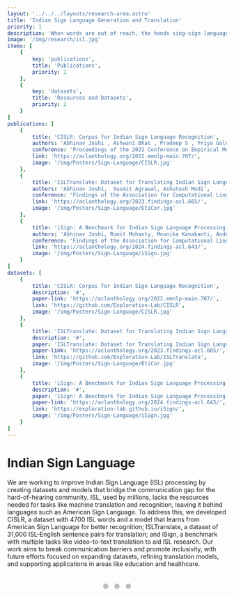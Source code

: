 ```yaml
---
layout: '../../../layouts/research-area.astro'
title: 'Indian Sign Language Generation and Translation'
priority: 1
description: 'When words are out of reach, the hands sing—sign language is the art of giving silence its voice.'
image: '/img/research/isl.jpg'
items: [
    {
        key: 'publications',
        title: 'Publications',
        priority: 1
    },
    {
        key: 'datasets',
        title: 'Resources and Datasets',
        priority: 2
    }
]
publications: [
    {
        title: 'CISLR: Corpus for Indian Sign Language Recognition',
        authors: 'Abhinav Joshi , Ashwani Bhat , Pradeep S , Priya Gole , Shreyansh Agarwal , Shashwat Gupta , Ashutosh Modi',
        conference: 'Proceedings of the 2022 Conference on Empirical Methods in Natural Language Processing',
        link: 'https://aclanthology.org/2022.emnlp-main.707/',
        image: '/img/Posters/Sign-Language/CISLR.jpg'
    },
    {
        title: 'ISLTranslate: Dataset for Translating Indian Sign Language',
        authors: 'Abhinav Joshi,  Susmit Agrawal, Ashutosh Modi',
        conference: 'Findings of the Association for Computational Linguistics: ACL 2023',
        link: 'https://aclanthology.org/2023.findings-acl.665/',
        image: '/img/Posters/Sign-Language/EtiCor.jpg'
    },
    {
        title: 'iSign: A Benchmark for Indian Sign Language Processing',
        authors: 'Abhinav Joshi, Romit Mohanty, Mounika Kanakanti, Andesha Mangla, Sudeep Choudhary, Monali Barbate ,Ashutosh Modi',
        conference: 'Findings of the Association for Computational Linguistics: ACL 2024',
        link: 'https://aclanthology.org/2024.findings-acl.643/',
        image: '/img/Posters/Sign-Language/iSign.jpg'
    }
]
datasets: [
    {
        title: 'CISLR: Corpus for Indian Sign Language Recognition',
        description: '#',
        paper-link: 'https://aclanthology.org/2022.emnlp-main.707/',
        link: 'https://github.com/Exploration-Lab/CISLR',
        image: '/img/Posters/Sign-Language/CISLR.jpg'
    },
    {
        title: 'ISLTranslate: Dataset for Translating Indian Sign Language',
        description: '#',
        paper: 'ISLTranslate: Dataset for Translating Indian Sign Language',
        paper-link: 'https://aclanthology.org/2023.findings-acl.665/',
        link: 'https://github.com/Exploration-Lab/ISLTranslate',
        image: '/img/Posters/Sign-Language/EtiCor.jpg'
    },
    {
        title: 'iSign: A Benchmark for Indian Sign Language Processing',
        description: '#',
        paper: 'iSign: A Benchmark for Indian Sign Language Processing',
        paper-link: 'https://aclanthology.org/2024.findings-acl.643/',
        link: 'https://exploration-lab.github.io/iSign/',
        image: '/img/Posters/Sign-Language/iSign.jpg'
    }
]
---
```


# Indian Sign Language

We are working to improve Indian Sign Language (ISL) processing by creating datasets and models that bridge the communication gap for the hard-of-hearing community. ISL, used by millions, lacks the resources needed for tasks like machine translation and recognition, leaving it behind languages such as American Sign Language. To address this, we developed CISLR, a dataset with 4700 ISL words and a model that learns from American Sign Language for better recognition; ISLTranslate, a dataset of 31,000 ISL-English sentence pairs for translation; and iSign, a benchmark with multiple tasks like video-to-text translation to aid ISL research. Our work aims to break communication barriers and promote inclusivity, with future efforts focused on expanding datasets, refining translation models, and supporting applications in areas like education and healthcare.

<style>
    /* General styling for slideshow */
    .slideshow-container {
        position: relative;
        max-width: 90%;
        margin: 2rem auto;
        text-align: center;
    }

    .slide {
        display: none;
        animation: fade 1.5s ease-in-out;
    }

    .slide img {
        width: auto; /* Set this to 'auto' if you want to maintain aspect ratio */
        max-width: 400px; /* Adjust this to reduce the maximum width */
        height: 500px; /* Set a specific height if needed; adjust to your preference */
        margin: 0 auto;
    }

    .dots {
        text-align: center;
        margin-top: 15px;
    }

    .dot {
        cursor: pointer;
        height: 12px;
        width: 12px;
        margin: 5px;
        background-color: #bbb;
        border-radius: 50%;
        display: inline-block;
    }

    .dot.active {
        background-color: #717171;
    }

    @keyframes fade {
        from {
            opacity: 0.4;
        }
        to {
            opacity: 1;
        }
    }
</style>

<script>
    let currentIndex = 0;

    function showSlides() {
        const slides = document.getElementsByClassName("slide");
        const dots = document.getElementsByClassName("dot");
        for (let i = 0; i < slides.length; i++) {
            slides[i].style.display = "none";
        }
        currentIndex++;
        if (currentIndex > slides.length) currentIndex = 1;
        for (let i = 0; i < dots.length; i++) {
            dots[i].className = dots[i].className.replace(" active", "");
        }
        slides[currentIndex - 1].style.display = "block";
        dots[currentIndex - 1].className += " active";
        setTimeout(showSlides, 3000);
    }

    document.addEventListener("DOMContentLoaded", showSlides);
</script>

<!-- Slideshow -->
<div class="slideshow-container">
    <div class="slide">
        <img src="/img/Posters/Sign-Language/CISLR.jpg" alt="CISLR" loading="lazy">
    </div>
    <div class="slide">
        <img src="/img/Posters/Sign-Language/EtiCor.jpg" alt="ISLTranslate" loading="lazy">
    </div>
    <div class="slide">
        <img src="/img/Posters/Sign-Language/iSign.jpg" alt="iSign" loading="lazy">
    </div>
</div>

<div class="dots">
    <span class="dot" onclick="currentSlide(1)"></span>
    <span class="dot" onclick="currentSlide(2)"></span>
    <span class="dot" onclick="currentSlide(3)"></span>
</div>
